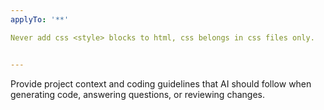 ```yaml
---
applyTo: '**'

Never add css <style> blocks to html, css belongs in css files only.


---
```

Provide project context and coding guidelines that AI should follow when generating code, answering questions, or reviewing changes.